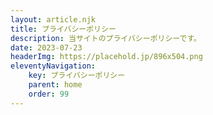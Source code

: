 ```yaml
---
layout: article.njk
title: プライバシーポリシー
description: 当サイトのプライバシーポリシーです。
date: 2023-07-23
headerImg: https://placehold.jp/896x504.png
eleventyNavigation:
    key: プライバシーポリシー
    parent: home
    order: 99
---
```


